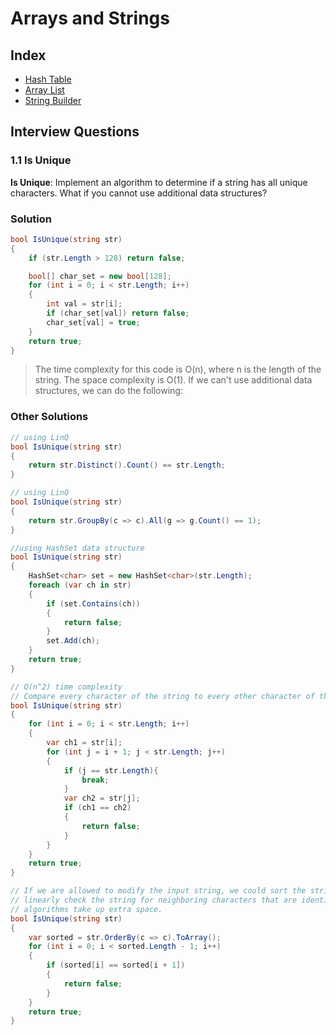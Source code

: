 # Arrays and Strings

## Index

- [Hash Table](/Interview-questions/Arrays-and-Strings/hash_table.md)
- [Array List](/Interview-questions/Arrays-and-Strings/arraylist.md)
- [String Builder](/Interview-questions/Arrays-and-Strings/string_builder.md)

## Interview Questions

### 1.1 Is Unique

**Is Unique**: Implement an algorithm to determine if a string has all unique characters. What if you
cannot use additional data structures?

### Solution

```csharp
bool IsUnique(string str)
{
    if (str.Length > 128) return false;

    bool[] char_set = new bool[128];
    for (int i = 0; i < str.Length; i++)
    {
        int val = str[i];
        if (char_set[val]) return false;
        char_set[val] = true;
    }
    return true;
}
```

> The time complexity for this code is O(n), where n is the length of the string. The space complexity is O(1).
If we can't use additional data structures, we can do the following:

### Other Solutions

```csharp
// using LinQ
bool IsUnique(string str)
{
    return str.Distinct().Count() == str.Length;
}

// using LinQ
bool IsUnique(string str)
{
    return str.GroupBy(c => c).All(g => g.Count() == 1);
}

//using HashSet data structure
bool IsUnique(string str)
{
    HashSet<char> set = new HashSet<char>(str.Length);
    foreach (var ch in str)
    {
        if (set.Contains(ch))
        {
            return false;
        }
        set.Add(ch);
    }
    return true;
}

// O(n^2) time complexity
// Compare every character of the string to every other character of the string. This will take 0(n2) time and 0(1) space.
bool IsUnique(string str)
{
    for (int i = 0; i < str.Length; i++)
    {
        var ch1 = str[i];
        for (int j = i + 1; j < str.Length; j++)
        {
            if (j == str.Length){
                break;
            }
            var ch2 = str[j];
            if (ch1 == ch2)
            {
                return false;
            }
        }
    }
    return true;
}

// If we are allowed to modify the input string, we could sort the string in O(nlog(n)) time and then
// linearly check the string for neighboring characters that are identical. Careful, though: many sorting
// algorithms take up extra space.
bool IsUnique(string str)
{
    var sorted = str.OrderBy(c => c).ToArray();
    for (int i = 0; i < sorted.Length - 1; i++)
    {
        if (sorted[i] == sorted[i + 1])
        {
            return false;
        }
    }
    return true;
}

```
